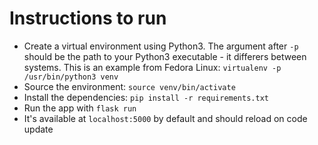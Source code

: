 # Instructions to run
 - Create a virtual environment using Python3. The argument after `-p` should be the path to your Python3 executable - it differers between systems. This is an example from Fedora Linux: `virtualenv -p /usr/bin/python3 venv`
 - Source the environment: `source venv/bin/activate`
 - Install the dependencies: `pip install -r requirements.txt`
 - Run the app with `flask run`
 - It's available at `localhost:5000` by default and should reload on code update
